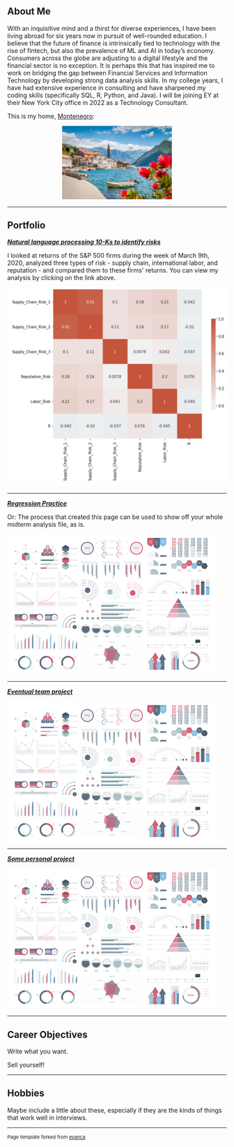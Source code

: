 ## About Me

With an inquisitive mind and a thirst for diverse experiences, I have been living abroad for six years now in pursuit of well-rounded education. I believe that the future of finance is intrinsically tied to technology with the rise of fintech, but also the prevalence of ML and AI in today’s economy. Consumers across the globe are adjusting to a digital lifestyle and the financial sector is no exception. It is perhaps this that has inspired me to work on bridging the gap between Financial Services and Information Technology by developing strong data analysis skills. In my college years, I have had extensive experience in consulting and have sharpened my coding skills (specifically SQL, R, Python, and Java). I will be joining EY at their New York City office in 2022 as a Technology Consultant.

This is my home, [Montenegro](https://www.visit-montenegro.com/): 

<!-- Upload your own photo and change the path -->

<p style="text-align:center;">
  <img class="img-circle" src="https://github.com/Lana426/lana426.github.io/blob/master/images/montenegro.jpeg" width="50%">
</p>

---

## Portfolio

<!-- You can link to other websites, PDFs in this repo, and other pages in this repo -->

_**[Natural language processing 10-Ks to identify risks](analysis_report.md)**_

I looked at returns of the S&P 500 firms during the week of March 9th, 2020, analyzed three types of risk - supply chain, international labor, and reputation - and compared them to these firms' returns. You can view my analysis by clicking on the link above. 

<img src="/images/midterm_graphic.png"/>

---

_**[Regression Practice](Regression_practice)**_

Or: The process that created this page can be used to show off your whole midterm analysis file, as is.

<img src="images/dummy_thumbnail.jpg?raw=true"/>

---

_**[Eventual team project](https://donbowen.github.io/teamproject/)**_

<img src="images/dummy_thumbnail.jpg?raw=true"/>

---

_**[Some personal project](/pdf/sample_presentation.pdf)**_

<img src="images/dummy_thumbnail.jpg?raw=true"/>

---

## Career Objectives

Write what you want. 

Sell yourself!

---

## Hobbies

Maybe include a little about these, especially if they are the kinds of things that work well in interviews.

---
<p style="font-size:11px">Page template forked from <a href="https://github.com/evanca/quick-portfolio">evanca</a></p>
<!-- Remove above link if you don't want to attibute -->

